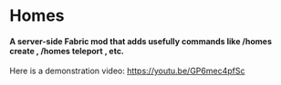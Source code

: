 # Homes

#### A server-side Fabric mod that adds usefully commands like /homes create <homeName>, /homes teleport <homeName>, etc.

Here is a demonstration video: https://youtu.be/GP6mec4pfSc